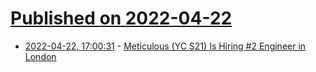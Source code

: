 # [Published on 2022-04-22](index.md)

* [2022-04-22, 17:00:31](https://news.ycombinator.com/item?id=31124426) - [Meticulous (YC S21) Is Hiring #2 Engineer in London](https://news.ycombinator.com/item?id=31124426)
